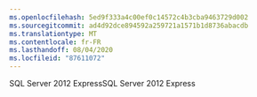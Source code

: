 ```yaml
---
ms.openlocfilehash: 5ed9f333a4c00ef0c14572c4b3cba9463729d002
ms.sourcegitcommit: ad4d92dce894592a259721a1571b1d8736abacdb
ms.translationtype: MT
ms.contentlocale: fr-FR
ms.lasthandoff: 08/04/2020
ms.locfileid: "87611072"
---
```

<span data-ttu-id="0a7dd-101">SQL Server 2012 Express</span><span class="sxs-lookup"><span data-stu-id="0a7dd-101">SQL Server 2012 Express</span></span>
